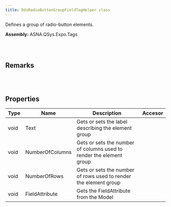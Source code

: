 ```yaml
---
title: DdsRadioButtonGroupFieldTagHelper class
---
```


Defines a group of radio-button elements.

**Assembly:** ASNA.QSys.Expo.Tags

<br>
<br>

## Remarks

<br>
<br>

## Properties

| Type | Name | Description | Accesor
| --- | --- | --- | --- 
| void | Text | Gets or sets the label describing the element group | 
| void | NumberOfColumns | Gets or sets the number of columns used to render the element group | 
| void | NumberOfRows | Gets or sets the number of rows used to render the element group | 
| void | FieldAttribute | Gets the FieldAttribute from the Model | 

<br>
<br>


